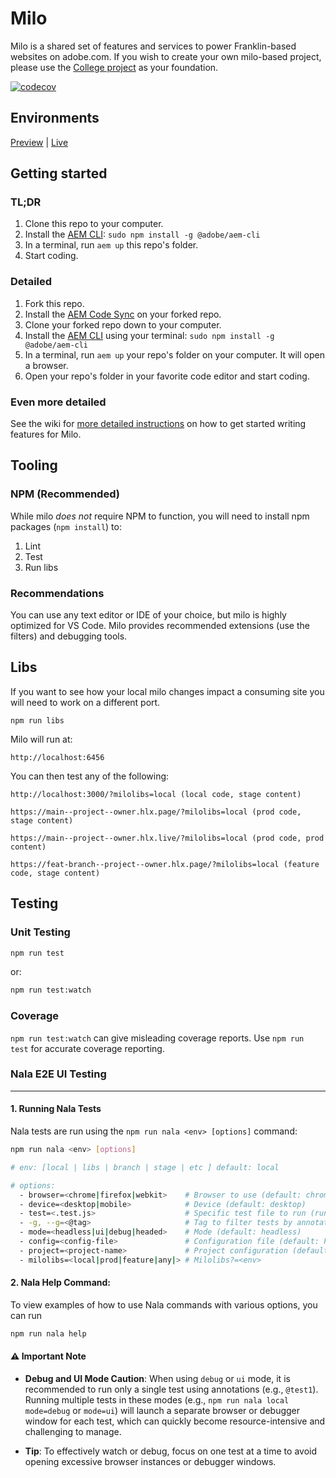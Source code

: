 # Milo
Milo is a shared set of features and services to power Franklin-based websites on adobe.com. If you wish to create your own milo-based project, please use the [College project](https://github.com/adobecom/milo-college) as your foundation.

[![codecov](https://codecov.io/gh/adobecom/milo/branch/main/graph/badge.svg?token=a7ZTCbitBt)](https://codecov.io/gh/adobecom/milo)

## Environments
[Preview](https://main--milo--adobecom.hlx.page) | [Live](https://milo.adobe.com)

## Getting started

### TL;DR
1. Clone this repo to your computer.
1. Install the [AEM CLI](https://github.com/adobe/helix-cli): `sudo npm install -g @adobe/aem-cli`
1. In a terminal, run `aem up` this repo's folder.
1. Start coding.

### Detailed
1. Fork this repo.
1. Install the [AEM Code Sync](https://github.com/apps/aem-code-sync) on your forked repo.
1. Clone your forked repo down to your computer.
1. Install the [AEM CLI](https://github.com/adobe/helix-cli) using your terminal: `sudo npm install -g @adobe/aem-cli`
1. In a terminal, run `aem up` your repo's folder on your computer. It will open a browser.
1. Open your repo's folder in your favorite code editor and start coding.

### Even more detailed
See the wiki for [more detailed instructions](https://github.com/adobecom/milo/wiki/Getting-started) on how to get started writing features for Milo.

## Tooling

### NPM (Recommended)
While milo *does not* require NPM to function, you will need to install npm packages (`npm install`) to:

1. Lint
2. Test
3. Run libs

### Recommendations
You can use any text editor or IDE of your choice, but milo is highly optimized for VS Code. Milo provides recommended extensions (use the filters) and debugging tools.

## Libs
If you want to see how your local milo changes impact a consuming site you will need to work on a different port.

```
npm run libs
```
Milo will run at:
```
http://localhost:6456
```
You can then test any of the following:
```
http://localhost:3000/?milolibs=local (local code, stage content)

https://main--project--owner.hlx.page/?milolibs=local (prod code, stage content)

https://main--project--owner.hlx.live/?milolibs=local (prod code, prod content)

https://feat-branch--project--owner.hlx.page/?milolibs=local (feature code, stage content)
```

## Testing
### Unit Testing
```sh
npm run test
```
or:
```sh
npm run test:watch
```
### Coverage
`npm run test:watch` can give misleading coverage reports. Use `npm run test` for accurate coverage reporting.

### Nala E2E UI Testing
___

#### 1. Running Nala Tests
Nala tests are run using the `npm run nala <env> [options]` command:

```sh
npm run nala <env> [options]
```
```sh
# env: [local | libs | branch | stage | etc ] default: local

# options:
  - browser=<chrome|firefox|webkit>    # Browser to use (default: chrome)
  - device=<desktop|mobile>            # Device (default: desktop)
  - test=<.test.js>                    # Specific test file to run (runs all tests in the file)
  - -g, --g=<@tag>                     # Tag to filter tests by annotations ex: @test1 @accordion @marquee
  - mode=<headless|ui|debug|headed>    # Mode (default: headless)
  - config=<config-file>               # Configuration file (default: Playwright default)
  - project=<project-name>             # Project configuration (default: milo-live-chromium)
  - milolibs=<local|prod|feature|any|> # Milolibs?=<env> 

```
#### 2. Nala Help Command:
To view examples of how to use Nala commands with various options, you can run
```sh
npm run nala help
```

#### ⚠️ Important Note
- **Debug and UI Mode Caution**: When using `debug` or `ui` mode, it is recommended to run only a single test using annotations (e.g., `@test1`). Running multiple tests in these modes (e.g., `npm run nala local mode=debug` or `mode=ui`) will launch a separate browser or debugger window for each test, which can quickly become resource-intensive and challenging to manage.

- **Tip**: To effectively watch or debug, focus on one test at a time to avoid opening excessive browser instances or debugger windows.


  



